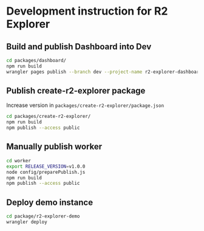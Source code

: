 # Development instruction for R2 Explorer

## Build and publish Dashboard into Dev

```bash
cd packages/dashboard/
npm run build
wrangler pages publish --branch dev --project-name r2-explorer-dashboard dist/
```

## Publish create-r2-explorer package

Increase version in `packages/create-r2-explorer/package.json`

```bash
cd packages/create-r2-explorer/
npm run build
npm publish --access public
```

## Manually publish worker

```bash
cd worker
export RELEASE_VERSION=v1.0.0
node config/preparePublish.js
npm run build
npm publish --access public
```


## Deploy demo instance

```bash
cd package/r2-explorer-demo
wrangler deploy
```
